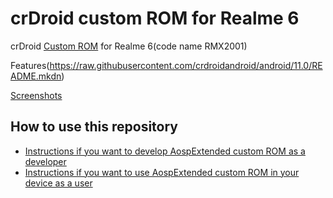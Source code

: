 crDroid custom ROM for Realme 6
==============================

crDroid [Custom ROM](https://beebom.com/best-custom-roms-android-phones/) for Realme 6(code name RMX2001)

Features(https://raw.githubusercontent.com/crdroidandroid/android/11.0/README.mkdn)

[Screenshots](https://crdroid.net/#screenshots)

How to use this repository
-------------------

* [Instructions if you want to develop AospExtended custom ROM as a developer](https://github.com/MyAndroidDumps/RMX2001-crDroid-TheCloverly/blob/main/Instructions%20for%20developers.md)
* [Instructions if you want to use AospExtended custom ROM in your device as a user](https://github.com/MyAndroidDumps/RMX2001-crDroid-TheCloverly/blob/main/Instructions%20for%20developers.md)
